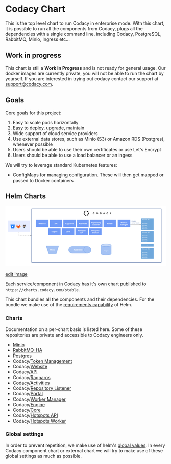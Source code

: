 # Codacy Chart

This is the top level chart to run Codacy in enterprise mode.
With this chart, it is possible to run all the components from Codacy,
plugs all the dependencies with a single command line, including Codacy,
PostgreSQL, RabbitMQ, Minio, Ingress etc...

## Work in progress

This chart is still a **Work In Progress** and is not ready for general usage. Our docker images are currently private,
you will not be able to run the chart by yourself. If you are
interested in trying out codacy contact our support at support@codacy.com.

## Goals

Core goals for this project:

1.  Easy to scale pods horizontally
2.  Easy to deploy, upgrade, maintain
3.  Wide support of cloud service providers
4.  Use external data stores, such as Minio (S3) or Amazon RDS (Postgres), whenever possible
5.  Users should be able to use their own certificates or use Let's Encrypt
6.  Users should be able to use a load balancer or an ingess

We will try to leverage standard Kubernetes features:

*   ConfigMaps for managing configuration. These will then get mapped or passed to Docker containers

## Helm Charts

![Helm Chart Structure](./images/charts.png)

[edit image](https://docs.google.com/drawings/d/1o7z3L8XnnNjHBOTWKHiIYUkBP3DDiogdUyxNdUfzyfY/edit)

Each service/component in Codacy has it's own chart published to `https://charts.codacy.com/stable`.

This chart bundles all the components and their dependencies. For the bundle we make use of the
[requirements capability](https://helm.sh/docs/chart_best_practices/#requirements-files)
of Helm.

### Charts

Documentation on a per-chart basis is listed here.
Some of these repositories are private and accessible to Codacy engineers only.

*   [Minio](https://github.com/helm/charts/tree/master/stable/minio)
*   [RabbitMQ-HA](https://github.com/helm/charts/tree/master/stable/rabbitmq-ha)
*   [Postgres](https://github.com/helm/charts/tree/master/stable/postgresql)
*   Codacy/[Token Management](https://bitbucket.org/qamine/token-management/src/master/.helm/)
*   Codacy/[Website](https://bitbucket.org/qamine/codacy-website/src/master/.helm/)
*   Codacy/[API](https://bitbucket.org/qamine/codacy-website/src/master/.helm/)
*   Codacy/[Ragnaros](https://bitbucket.org/qamine/ragnaros/src/master/.helm/)
*   Codacy/[Activities](https://bitbucket.org/qamine/codacy-activities/src/master/.helm/)
*   Codacy/[Repository Listener](https://bitbucket.org/qamine/repository-listener/src/master/.helm/)
*   Codacy/[Portal](https://bitbucket.org/qamine/portal/src/master/.helm/)
*   Codacy/[Worker Manager](https://bitbucket.org/qamine/worker-manager/src/master/.helm/)
*   Codacy/[Engine](https://bitbucket.org/qamine/codacy-worker/src/master/.helm/)
*   Codacy/[Core](https://bitbucket.org/qamine/codacy-core/src/master/.helm/)
*   Codacy/[Hotspots API](https://bitbucket.org/qamine/hotspots-api/src/master/.helm/)
*   Codacy/[Hotspots Worker](https://bitbucket.org/qamine/hotspots-worker/src/master/.helm/)

### Global settings

In order to prevent repetition, we make use of helm's [global values](https://helm.sh/docs/developing_charts/#global-values). In every
Codacy component chart or external chart we will try to make use of
these global settings as much as possible.
